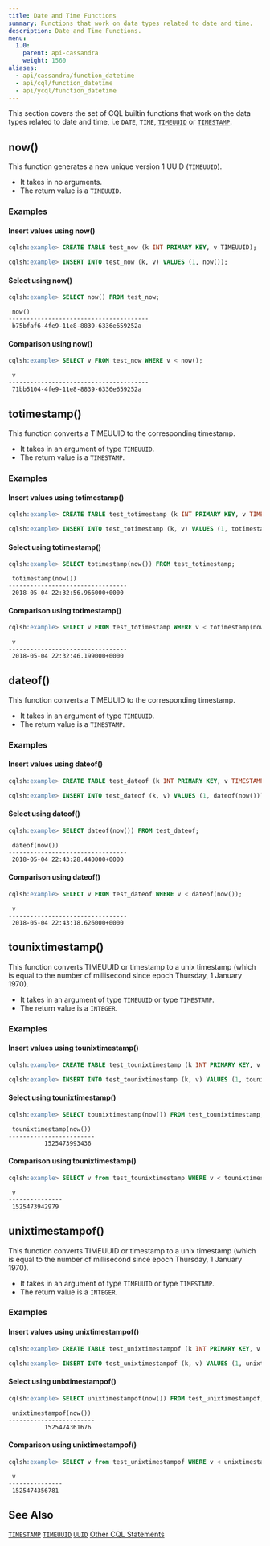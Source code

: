 ```yaml
---
title: Date and Time Functions
summary: Functions that work on data types related to date and time.
description: Date and Time Functions.
menu:
  1.0:
    parent: api-cassandra
    weight: 1560
aliases:
  - api/cassandra/function_datetime
  - api/cql/function_datetime
  - api/ycql/function_datetime
---
```


This section covers the set of CQL builtin functions that work on the data types related to
date and time, i.e `DATE`, `TIME`, [`TIMEUUID`](../type_uuid) or [`TIMESTAMP`](../type_timestamp).

## now()

This function generates a new unique version 1 UUID (`TIMEUUID`).

- It takes in no arguments.
- The return value is a `TIMEUUID`.

### Examples

#### Insert values using now()
```{.sql .copy .separator-gt}
cqlsh:example> CREATE TABLE test_now (k INT PRIMARY KEY, v TIMEUUID);
```
```{.sql .copy .separator-gt}
cqlsh:example> INSERT INTO test_now (k, v) VALUES (1, now());
```

#### Select using now()
```{.sql .copy .separator-gt}
cqlsh:example> SELECT now() FROM test_now;
```
```
 now()
---------------------------------------
 b75bfaf6-4fe9-11e8-8839-6336e659252a
```

#### Comparison using now()
```{.sql .copy .separator-gt}
cqlsh:example> SELECT v FROM test_now WHERE v < now();
```
```
 v
---------------------------------------
 71bb5104-4fe9-11e8-8839-6336e659252a
```

## totimestamp()

This function converts a TIMEUUID to the corresponding timestamp.

- It takes in an argument of type `TIMEUUID`. 
- The return value is a `TIMESTAMP`.

### Examples

#### Insert values using totimestamp()
```{.sql .copy .separator-gt}
cqlsh:example> CREATE TABLE test_totimestamp (k INT PRIMARY KEY, v TIMESTAMP);
```
```{.sql .copy .separator-gt}
cqlsh:example> INSERT INTO test_totimestamp (k, v) VALUES (1, totimestamp(now()));
```

#### Select using totimestamp()

```{.sql .copy .separator-gt}
cqlsh:example> SELECT totimestamp(now()) FROM test_totimestamp;
```
```{.text}
 totimestamp(now())
---------------------------------
 2018-05-04 22:32:56.966000+0000
```

#### Comparison using totimestamp()
```{.sql .copy .separator-gt}
cqlsh:example> SELECT v FROM test_totimestamp WHERE v < totimestamp(now());
```
```{.text}
 v
---------------------------------
 2018-05-04 22:32:46.199000+0000
```

## dateof()

This function converts a TIMEUUID to the corresponding timestamp.

- It takes in an argument of type `TIMEUUID`. 
- The return value is a `TIMESTAMP`.

### Examples

#### Insert values using dateof()

```{.sql .copy .separator-gt}
cqlsh:example> CREATE TABLE test_dateof (k INT PRIMARY KEY, v TIMESTAMP);
```
```{.sql .copy .separator-gt}
cqlsh:example> INSERT INTO test_dateof (k, v) VALUES (1, dateof(now()));
```

#### Select using dateof()
```{.sql .copy .separator-gt}
cqlsh:example> SELECT dateof(now()) FROM test_dateof;
```
```{.nohighlight}
 dateof(now())
---------------------------------
 2018-05-04 22:43:28.440000+0000
```
#### Comparison using dateof()
```{.sql .copy .separator-gt}
cqlsh:example> SELECT v FROM test_dateof WHERE v < dateof(now());
```
```{.nohighlight}
 v
---------------------------------
 2018-05-04 22:43:18.626000+0000
```

## tounixtimestamp()

This function converts TIMEUUID or timestamp to a unix timestamp (which is
equal to the number of millisecond since epoch Thursday, 1 January 1970). 

- It takes in an argument of type `TIMEUUID` or type `TIMESTAMP`.
- The return value is a `INTEGER`.

### Examples

#### Insert values using tounixtimestamp()
```{.sql .copy .separator-gt}
cqlsh:example> CREATE TABLE test_tounixtimestamp (k INT PRIMARY KEY, v BIGINT);
```
```{.sql .copy .separator-gt}
cqlsh:example> INSERT INTO test_tounixtimestamp (k, v) VALUES (1, tounixtimestamp(now()));
```

#### Select using tounixtimestamp()
```{.sql .copy .separator-gt}
cqlsh:example> SELECT tounixtimestamp(now()) FROM test_tounixtimestamp;
```
```
 tounixtimestamp(now())
------------------------
          1525473993436
```

#### Comparison using tounixtimestamp()
```{.sql .copy .separator-gt}
cqlsh:example> SELECT v from test_tounixtimestamp WHERE v < tounixtimestamp(now());
```
```
 v
---------------
 1525473942979
```

## unixtimestampof()

This function converts TIMEUUID or timestamp to a unix timestamp (which is
equal to the number of millisecond since epoch Thursday, 1 January 1970). 

- It takes in an argument of type `TIMEUUID` or type `TIMESTAMP`.
- The return value is a `INTEGER`.

### Examples

#### Insert values using unixtimestampof()
```{.sql .copy .separator-gt}
cqlsh:example> CREATE TABLE test_unixtimestampof (k INT PRIMARY KEY, v BIGINT);
```
```{.sql .copy .separator-gt}
cqlsh:example> INSERT INTO test_unixtimestampof (k, v) VALUES (1, unixtimestampof(now()));
```

#### Select using unixtimestampof()
```{.sql .copy .separator-gt}
cqlsh:example> SELECT unixtimestampof(now()) FROM test_unixtimestampof;
```
```
 unixtimestampof(now())
------------------------
          1525474361676
```

#### Comparison using unixtimestampof()
```{.sql .copy .separator-gt}
cqlsh:example> SELECT v from test_unixtimestampof WHERE v < unixtimestampof(now());
```
```
 v
---------------
 1525474356781
```

## See Also

[`TIMESTAMP`](../type_timestamp)
[`TIMEUUID`](../type_uuid)
[`UUID`](../type_uuid)
[Other CQL Statements](..)
